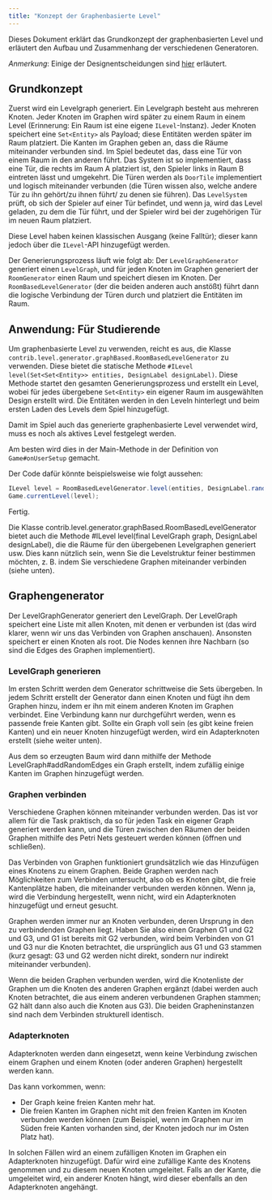 ```yaml
---
title: "Konzept der Graphenbasierte Level"
---
```


Dieses Dokument erklärt das Grundkonzept der graphenbasierten Level und erläutert den Aufbau und Zusammenhang der verschiedenen Generatoren.

*Anmerkung*: Einige der Designentscheidungen sind [hier](./room_level.md) erläutert.

## Grundkonzept

Zuerst wird ein Levelgraph generiert. Ein Levelgraph besteht aus mehreren Knoten. 
Jeder Knoten im Graphen wird später zu einem Raum in einem Level (Erinnerung: Ein Raum ist eine eigene `ILevel`-Instanz).
Jeder Knoten speichert eine `Set<Entity>` als Payload; diese Entitäten werden später im Raum platziert. 
Die Kanten im Graphen geben an, dass die Räume miteinander verbunden sind. Im Spiel bedeutet das, dass eine Tür von einem Raum in den anderen führt. Das System ist so implementiert, dass eine Tür, die rechts im Raum A platziert ist, den Spieler links in Raum B eintreten lässt und umgekehrt. 
Die Türen werden als `DoorTile` implementiert und logisch miteinander verbunden (die Türen wissen also, welche andere Tür zu ihn gehört/zu ihnen führt/ zu denen sie führen).
Das `LevelSystem` prüft, ob sich der Spieler auf einer Tür befindet, und wenn ja, wird das Level geladen, zu dem die Tür führt, und der Spieler wird bei der zugehörigen Tür im neuen Raum platziert.

Diese Level haben keinen klassischen Ausgang (keine Falltür); dieser kann jedoch über die `ILevel`-API hinzugefügt werden.

Der Generierungsprozess läuft wie folgt ab: 
Der `LevelGraphGenerator` generiert einen `LevelGraph`, und für jeden Knoten im Graphen generiert der `RoomGenerator` einen Raum und speichert diesen im Knoten. 
Der `RoomBasedLevelGenerator` (der die beiden anderen auch anstößt) führt dann die logische Verbindung der Türen durch und platziert die Entitäten im Raum.

## Anwendung: Für Studierende

Um graphenbasierte Level zu verwenden, reicht es aus, die Klasse `contrib.level.generator.graphBased.RoomBasedLevelGenerator` zu verwenden.
Diese bietet die statische Methode `#ILevel level(Set<Set<Entity>> entities, DesignLabel designLabel)`. Diese Methode startet den gesamten Generierungsprozess und erstellt ein Level, wobei für jedes übergebene `Set<Entity>` ein eigener Raum im ausgewählten Design erstellt wird. Die Entitäten werden in den Leveln hinterlegt und beim ersten Laden des Levels dem Spiel hinzugefügt.

Damit im Spiel auch das generierte graphenbasierte Level verwendet wird, muss es noch als aktives Level festgelegt werden.

Am besten wird dies in der Main-Methode in der Definition von `Game#onUserSetup` gemacht.

Der Code dafür könnte beispielsweise wie folgt aussehen:

```java
ILevel level = RoomBasedLevelGenerator.level(entities, DesignLabel.randomDesign());
Game.currentLevel(level);
```
Fertig.

Die Klasse contrib.level.generator.graphBased.RoomBasedLevelGenerator bietet auch die Methode
#ILevel level(final LevelGraph graph, DesignLabel designLabel), die die Räume für den übergebenen Levelgraphen generiert usw. Dies kann nützlich sein, wenn Sie die Levelstruktur feiner bestimmen möchten, z. B. indem Sie verschiedene Graphen miteinander verbinden (siehe unten).

## Graphengenerator
Der LevelGraphGenerator generiert den LevelGraph.
Der LevelGraph speichert eine Liste mit allen Knoten, mit denen er verbunden ist (das wird klarer, wenn wir uns das Verbinden von Graphen anschauen). Ansonsten speichert er einen Knoten als root. Die Nodes kennen ihre Nachbarn (so sind die Edges des Graphen implementiert).

### LevelGraph generieren
Im ersten Schritt werden dem Generator schrittweise die Set<Entity>s übergeben. In jedem Schritt erstellt der Generator dann einen Knoten und fügt ihn dem Graphen hinzu, indem er ihn mit einem anderen Knoten im Graphen verbindet.
Eine Verbindung kann nur durchgeführt werden, wenn es passende freie Kanten gibt.
Sollte ein Graph voll sein (es gibt keine freien Kanten) und ein neuer Knoten hinzugefügt werden, wird ein Adapterknoten erstellt (siehe weiter unten).

Aus dem so erzeugten Baum wird dann mithilfe der Methode LevelGraph#addRandomEdges ein Graph erstellt, indem zufällig einige Kanten im Graphen hinzugefügt werden.

### Graphen verbinden
Verschiedene Graphen können miteinander verbunden werden. Das ist vor allem für die Task praktisch, da so für jeden Task ein eigener Graph generiert werden kann, und die Türen zwischen den Räumen der beiden Graphen mithilfe des Petri Nets gesteuert werden können (öffnen und schließen).

Das Verbinden von Graphen funktioniert grundsätzlich wie das Hinzufügen eines Knotens zu einem Graphen.
Beide Graphen werden nach Möglichkeiten zum Verbinden untersucht, also ob es Knoten gibt, die freie Kantenplätze haben, die miteinander verbunden werden können.
Wenn ja, wird die Verbindung hergestellt, wenn nicht, wird ein Adapterknoten hinzugefügt und erneut gesucht.

Graphen werden immer nur an Knoten verbunden, deren Ursprung in den zu verbindenden Graphen liegt. Haben Sie also einen Graphen G1 und G2 und G3, und G1 ist bereits mit G2 verbunden, wird beim Verbinden von G1 und G3 nur die Knoten betrachtet, die ursprünglich aus G1 und G3 stammen (kurz gesagt: G3 und G2 werden nicht direkt, sondern nur indirekt miteinander verbunden).

Wenn die beiden Graphen verbunden werden, wird die Knotenliste der Graphen um die Knoten des anderen Graphen ergänzt (dabei werden auch Knoten betrachtet, die aus einem anderen verbundenen Graphen stammen; G2 hält dann also auch die Knoten aus G3).
Die beiden Grapheninstanzen sind nach dem Verbinden strukturell identisch.

### Adapterknoten

Adapterknoten werden dann eingesetzt, wenn keine Verbindung zwischen einem Graphen und einem Knoten (oder anderen Graphen) hergestellt werden kann.

Das kann vorkommen, wenn:

- Der Graph keine freien Kanten mehr hat.
- Die freien Kanten im Graphen nicht mit den freien Kanten im Knoten verbunden werden können (zum Beispiel, wenn im Graphen nur im Süden freie Kanten vorhanden sind, der Knoten jedoch nur im Osten Platz hat).

In solchen Fällen wird an einem zufälligen Knoten im Graphen ein Adapterknoten hinzugefügt.
Dafür wird eine zufällige Kante des Knotens genommen und zu diesem neuen Knoten umgeleitet.
Falls an der Kante, die umgeleitet wird, ein anderer Knoten hängt, wird dieser ebenfalls an den Adapterknoten angehängt.



